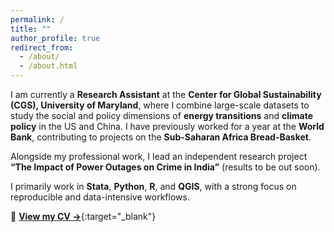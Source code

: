 ```yaml
---
permalink: /
title: ""
author_profile: true
redirect_from: 
  - /about/
  - /about.html
---
```


I am currently a **Research Assistant** at the **Center for Global Sustainability (CGS), University of Maryland**, where I combine large-scale datasets to study the social and policy dimensions of **energy transitions** and **climate policy** in the US and China. I have previously worked for a year at the **World Bank**, contributing to projects on the **Sub-Saharan Africa Bread-Basket**. 

Alongside my professional work, I lead an independent research project **“The Impact of Power Outages on Crime in India”** (results to be out soon).

I primarily work in **Stata**, **Python**, **R**, and **QGIS**, with a strong focus on reproducible and data-intensive workflows.

📄 [**View my CV →**](/files/Anom_AMD_CV.pdf){:target="_blank"}

